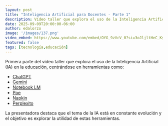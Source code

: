 ```yaml
---
layout: post
title: "Inteligencia Artificial para Docentes - Parte 1"
description: Vídeo taller que explora el uso de la Inteligencia Artificial (IA) en la educación.
date: 2025-09-09T20:00:00-06:00
author: edalorzo
image: '/images/137.png'
video_embed: https://www.youtube.com/embed/OYG_9zVcV_0?si=3oJljltHeC_KyDxy
featured: false
tags: [tecnología,educación]
---
```


Primera parte del vídeo taller que explora el uso de la Inteligencia Artificial (IA) en la educación, centrándose en herramientas como:

* [ChatGPT][1]
* [Gemini][2]
* [Notebook LM][3]
* [Poe][4]
* [Napkin][5]
* [Perplexito][6]


La presentadora destaca que el tema de la IA está en constante evolución y el objetivo es explorar la utilidad de estas herramientas.


[1]: https://chat.openai.com/
[2]: https://gemini.google.com/
[3]: http://notebooklm.google.com/
[4]: https://poe.com/
[5]: https://www.napkin.ai/
[6]: https://www.perplexity.ai/

